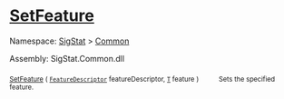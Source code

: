 # [SetFeature](./Signature-100663440.md)

Namespace: [SigStat]() > [Common](./../README.md)

Assembly: SigStat.Common.dll

<sub>[SetFeature](./Signature-100663440.md) ( [`FeatureDescriptor`](./../FeatureDescriptor.md) featureDescriptor, [`T`](./Signature-100663440.md) feature )</sub>&nbsp;&nbsp;&nbsp;&nbsp;&nbsp;&nbsp;&nbsp;&nbsp;&nbsp;<sub>Sets the specified feature.</sub>
